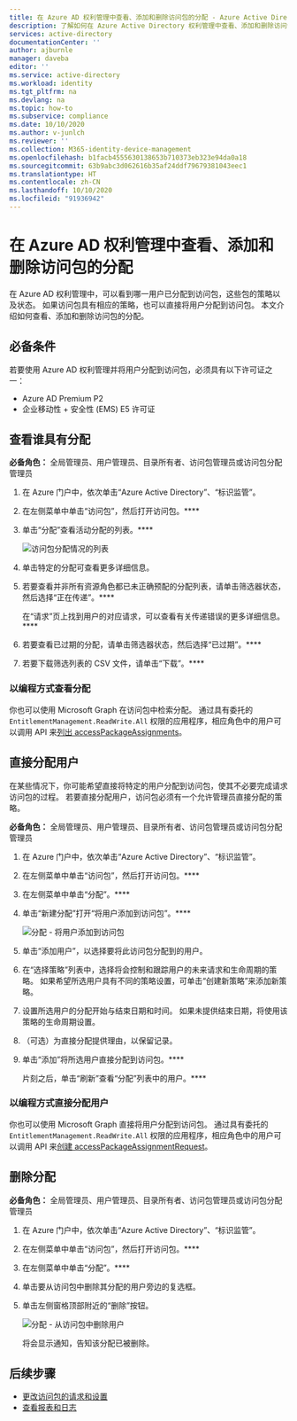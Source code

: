 ```yaml
---
title: 在 Azure AD 权利管理中查看、添加和删除访问包的分配 - Azure Active Directory
description: 了解如何在 Azure Active Directory 权利管理中查看、添加和删除访问包的分配。
services: active-directory
documentationCenter: ''
author: ajburnle
manager: daveba
editor: ''
ms.service: active-directory
ms.workload: identity
ms.tgt_pltfrm: na
ms.devlang: na
ms.topic: how-to
ms.subservice: compliance
ms.date: 10/10/2020
ms.author: v-junlch
ms.reviewer: ''
ms.collection: M365-identity-device-management
ms.openlocfilehash: b1facb4555630138653b710373eb323e94da0a18
ms.sourcegitcommit: 63b9abc3d062616b35af24ddf79679381043eec1
ms.translationtype: HT
ms.contentlocale: zh-CN
ms.lasthandoff: 10/10/2020
ms.locfileid: "91936942"
---
```

# <a name="view-add-and-remove-assignments-for-an-access-package-in-azure-ad-entitlement-management"></a>在 Azure AD 权利管理中查看、添加和删除访问包的分配

在 Azure AD 权利管理中，可以看到哪一用户已分配到访问包，这些包的策略以及状态。 如果访问包具有相应的策略，也可以直接将用户分配到访问包。 本文介绍如何查看、添加和删除访问包的分配。

## <a name="prerequisites"></a>必备条件

若要使用 Azure AD 权利管理并将用户分配到访问包，必须具有以下许可证之一：

- Azure AD Premium P2
- 企业移动性 + 安全性 (EMS) E5 许可证

## <a name="view-who-has-an-assignment"></a>查看谁具有分配

**必备角色：** 全局管理员、用户管理员、目录所有者、访问包管理员或访问包分配管理员

1. 在 Azure 门户中，依次单击“Azure Active Directory”、“标识监管”。  

1. 在左侧菜单中单击“访问包”，然后打开访问包。****

1. 单击“分配”查看活动分配的列表。****

    ![访问包分配情况的列表](./media/entitlement-management-access-package-assignments/assignments-list.png)

1. 单击特定的分配可查看更多详细信息。

1. 若要查看并非所有资源角色都已未正确预配的分配列表，请单击筛选器状态，然后选择“正在传递”。****

    在“请求”页上找到用户的对应请求，可以查看有关传递错误的更多详细信息。****

1. 若要查看已过期的分配，请单击筛选器状态，然后选择“已过期”。****

1. 若要下载筛选列表的 CSV 文件，请单击“下载”。****

### <a name="viewing-assignments-programmatically"></a>以编程方式查看分配

你也可以使用 Microsoft Graph 在访问包中检索分配。  通过具有委托的 `EntitlementManagement.ReadWrite.All` 权限的应用程序，相应角色中的用户可以调用 API 来[列出 accessPackageAssignments](https://docs.microsoft.com/graph/api/accesspackageassignment-list?view=graph-rest-beta)。

## <a name="directly-assign-a-user"></a>直接分配用户

在某些情况下，你可能希望直接将特定的用户分配到访问包，使其不必要完成请求访问包的过程。 若要直接分配用户，访问包必须有一个允许管理员直接分配的策略。

**必备角色：** 全局管理员、用户管理员、目录所有者、访问包管理员或访问包分配管理员

1. 在 Azure 门户中，依次单击“Azure Active Directory”、“标识监管”。  

1. 在左侧菜单中单击“访问包”，然后打开访问包。****

1. 在左侧菜单中单击“分配”。****

1. 单击“新建分配”打开“将用户添加到访问包”。****

    ![分配 - 将用户添加到访问包](./media/entitlement-management-access-package-assignments/assignments-add-user.png)

1. 单击“添加用户”，以选择要将此访问包分配到的用户。

1. 在“选择策略”列表中，选择将会控制和跟踪用户的未来请求和生命周期的策略。 如果希望所选用户具有不同的策略设置，可单击“创建新策略”来添加新策略。

1. 设置所选用户的分配开始与结束日期和时间。 如果未提供结束日期，将使用该策略的生命周期设置。

1. （可选）为直接分配提供理由，以保留记录。

1. 单击“添加”将所选用户直接分配到访问包。****

    片刻之后，单击“刷新”查看“分配”列表中的用户。****

### <a name="directly-assigning-users-programmatically"></a>以编程方式直接分配用户

你也可以使用 Microsoft Graph 直接将用户分配到访问包。  通过具有委托的 `EntitlementManagement.ReadWrite.All` 权限的应用程序，相应角色中的用户可以调用 API 来[创建 accessPackageAssignmentRequest](https://docs.microsoft.com/graph/api/accesspackageassignmentrequest-post?view=graph-rest-beta)。

## <a name="remove-an-assignment"></a>删除分配

**必备角色：** 全局管理员、用户管理员、目录所有者、访问包管理员或访问包分配管理员

1. 在 Azure 门户中，依次单击“Azure Active Directory”、“标识监管”。  

1. 在左侧菜单中单击“访问包”，然后打开访问包。****

1. 在左侧菜单中单击“分配”。****
 
1. 单击要从访问包中删除其分配的用户旁边的复选框。 

1. 单击左侧窗格顶部附近的“删除”按钮。 
 
    ![分配 - 从访问包中删除用户](./media/entitlement-management-access-package-assignments/remove-assignment-select-remove-assignment.png)

    将会显示通知，告知该分配已被删除。 

## <a name="next-steps"></a>后续步骤

- [更改访问包的请求和设置](entitlement-management-access-package-request-policy.md)
- [查看报表和日志](entitlement-management-reports.md)

